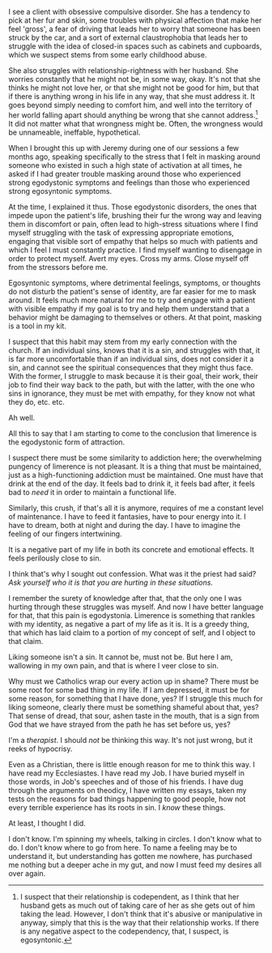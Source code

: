 ---
---

I see a client with obsessive compulsive disorder. She has a tendency to pick at her fur and skin, some troubles with physical affection that make her feel 'gross', a fear of driving that leads her to worry that someone has been struck by the car, and a sort of external claustrophobia that leads her to struggle with the idea of closed-in spaces such as cabinets and cupboards, which we suspect stems from some early childhood abuse.

She also struggles with relationship-rightness with her husband. She worries constantly that he might not be, in some way, okay. It's not that she thinks he might not love her, or that she might not be good for him, but that if there is anything wrong in his life in any way, that she must address it. It goes beyond simply needing to comfort him, and well into the territory of her world falling apart should anything be wrong that she cannot address.[^codependence] It did not matter what that wrongness might be. Often, the wrongness would be unnameable, ineffable, hypothetical.

When I brought this up with Jeremy during one of our sessions a few months ago, speaking specifically to the stress that I felt in masking around someone who existed in such a high state of activation at all times, he asked if I had greater trouble masking around those who experienced strong egodystonic symptoms and feelings than those who experienced strong egosyntonic symptoms.

At the time, I explained it thus. Those egodystonic disorders, the ones that impede upon the patient's life, brushing their fur the wrong way and leaving them in discomfort or pain, often lead to high-stress situations where I find myself struggling with the task of expressing appropriate emotions, engaging that visible sort of empathy that helps so much with patients and which I feel I must constantly practice. I find myself wanting to disengage in order to protect myself. Avert my eyes. Cross my arms. Close myself off from the stressors before me.

Egosyntonic symptoms, where detrimental feelings, symptoms, or thoughts do not disturb the patient's sense of identity, are far easier for me to mask around. It feels much more natural for me to try and engage with a patient with visible empathy if my goal is to try and help them understand that a behavior might be damaging to themselves or others. At that point, masking is a tool in my kit.

I suspect that this habit may stem from my early connection with the church. If an individual sins, knows that it is a sin, and struggles with that, it is far more uncomfortable than if an individual sins, does not consider it a sin, and cannot see the spiritual consequences that they might thus face. With the former, I struggle to mask because it is their goal, their work, their job to find their way back to the path, but with the latter, with the one who sins in ignorance, they must be met with empathy, for they know not what they do, etc. etc.

Ah well.

All this to say that I am starting to come to the conclusion that limerence is the egodystonic form of attraction.

I suspect there must be some similarity to addiction here; the overwhelming pungency of limerence is not pleasant. It is a thing that must be maintained, just as a high-functioning addiction must be maintained. One must have that drink at the end of the day. It feels bad to drink it, it feels bad after, it feels bad to *need* it in order to maintain a functional life.

Similarly, this crush, if that's all it is anymore, requires of me a constant level of maintenance. I have to feed it fantasies, have to pour energy into it. I have to dream, both at night and during the day. I have to imagine the feeling of our fingers intertwining.

It is a negative part of my life in both its concrete and emotional effects. It feels perilously close to sin.

I think that's why I sought out confession. What was it the priest had said? *Ask yourself who it is that you are hurting in these situations.*

I remember the surety of knowledge after that, that the only one I was hurting through these struggles was myself. And now I have better language for that, that this pain is egodystonia. Limerence is something that rankles with my identity, as negative a part of my life as it is. It is a greedy thing, that which has laid claim to a portion of my concept of self, and I object to that claim.

Liking someone isn't a sin. It cannot be, must not be. But here I am, wallowing in my own pain, and that is where I veer close to sin.

Why must we Catholics wrap our every action up in shame? There must be some root for some bad thing in my life. If I am depressed, it must be for some reason, for something that I have done, yes? If I struggle this much for liking someone, clearly there must be something shameful about that, yes? That sense of dread, that sour, ashen taste in the mouth, that is a sign from God that we have strayed from the path he has set before us, yes?

I'm a *therapist*. I should *not* be thinking this way. It's not just wrong, but it reeks of hypocrisy.

Even as a Christian, there is little enough reason for me to think this way. I have read my Ecclesiastes. I have read my Job. I have buried myself in those words, in Job's speeches and of those of his friends. I have dug through the arguments on theodicy, I have written my essays, taken my tests on the reasons for bad things happening to good people, how not every terrible experience has its roots in sin. I *know* these things. 

At least, I thought I did.

I don't know. I'm spinning my wheels, talking in circles. I don't know what to do. I don't know where to go from here. To name a feeling may be to understand it, but understanding has gotten me nowhere, has purchased me nothing but a deeper ache in my gut, and now I must feed my desires all over again.

[^codependence]: I suspect that their relationship is codependent, as I think that her husband gets as much out of taking care of her as she gets out of him taking the lead. However, I don't think that it's abusive or manipulative in anyway, simply that this is the way that their relationship works. If there is any negative aspect to the codependency, that, I suspect, is egosyntonic.
